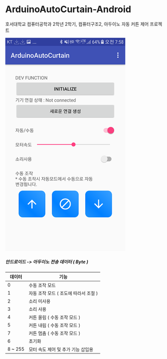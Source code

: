 # ArduinoAutoCurtain-Android
호서대학교 컴퓨터공학과 2학년 2학기, 컴퓨터구조2, 아두이노 자동 커튼 제어 프로젝트

![구동 스크린샷 이미지](https://raw.githubusercontent.com/tech03042/ArduinoAutoCurtain-Android/master/Screenshot_378x672.png)

##### 안드로이드 -> 아두이노 전송 데이터 ( Byte )
데이터 | 기능
--- | ---
0 | 수동 조작 모드
1 | 자동 조작 모드 ( 조도에 따라서 조절 )
2 | 소리 미사용
3 | 소리 사용
4 | 커튼 올림 ( 수동 조작 모드 )
5 | 커튼 내림 ( 수동 조작 모드 )
7 | 커튼 멈춤 ( 수동 조작 모드 )
6 | 초기화
8 ~ 255 | 모터 속도 제어 및 추가 기능 삽입용
